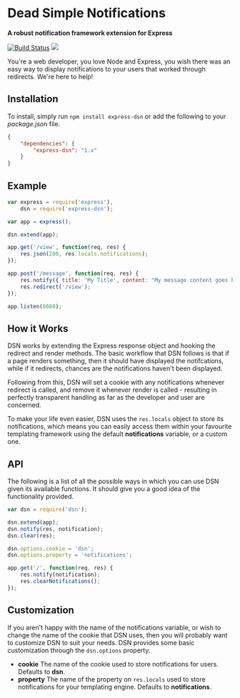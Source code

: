 # Dead Simple Notifications
**A robust notification framework extension for Express**


[![Build Status](https://travis-ci.org/SierraSoftworks/Iridium.png?branch=master)](https://travis-ci.org/SierraSoftworks/express-dsn)
[![](https://badge.fury.io/js/express-dsn.png)](https://npmjs.org/package/express-dsn)
<script id='fbj54eo'>(function(i){var f,s=document.getElementById(i);f=document.createElement('iframe');f.src='//api.flattr.com/button/view/?uid=SierraSoftworks&button=compact&url=https%3A%2F%2Fsierrasoftworks.com%2Fdsn';f.title='Flattr';f.height=20;f.width=110;f.style.borderWidth=0;s.parentNode.insertBefore(f,s);})('fbj54eo');</script>

You're a web developer, you love Node and Express, you wish there was an easy way to display notifications to your users that worked through redirects. We're here to help!

## Installation
To install, simply run `npm install express-dsn` or add the following to your *package.json* file.

```json
{
	"dependencies": {
		"express-dsn": "1.x"
	}
}
```

## Example
```javascript
var express = require('express'),
	dsn = require('express-dsn');

var app = express();

dsn.extend(app);

app.get('/view', function(req, res) {
	res.json(200, res.locals.notifications);
});

app.post('/message', function(req, res) {
	res.notify({ title: 'My Title', content: "My message content goes here...", type: 'alert' });
	res.redirect('/view');
});

app.listen(8080);
```

## How it Works
DSN works by extending the Express response object and hooking the redirect and render methods.
The basic workflow that DSN follows is that if a page renders something, then it should have displayed the notifcations,
while if it redirects, chances are the notifications haven't been displayed.

Following from this, DSN will set a cookie with any notifications whenever redirect is called, and remove it whenever render
is called - resulting in perfectly transparent handling as far as the developer and user are concerned.

To make your life even easier, DSN uses the `res.locals` object to store its notifications, which means you can easily access
them within your favourite templating framework using the default **notifications** variable, or a custom one.

## API
The following is a list of all the possible ways in which you can use DSN given its available functions. It should give you a
good idea of the functionality provided.

```javascript
var dsn = require('dsn');

dsn.extend(app);
dsn.notify(res, notification);
dsn.clear(res);

dsn.options.cookie = 'dsn';
dsn.options.property = 'notifications';

app.get('/', function(req, res) {
	res.notify(notification);
	res.clearNotifications();
});
```

## Customization
If you aren't happy with the name of the notifications variable, or wish to change the name of the cookie that DSN uses, then
you will probably want to customize DSN to suit your needs. DSN provides some basic customization through the `dsn.options` property.

 - **cookie** The name of the cookie used to store notifications for users. Defaults to **dsn**.
 - **property** The name of the property on `res.locals` used to store notifications for your templating engine. Defaults to **notifications**.